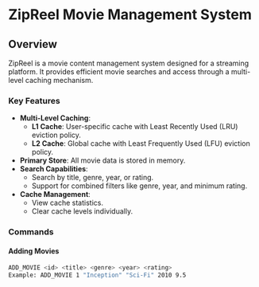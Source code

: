 # ZipReel Movie Management System

## Overview
ZipReel is a movie content management system designed for a streaming platform. It provides efficient movie searches and access through a multi-level caching mechanism.

### Key Features
- **Multi-Level Caching**:
  - **L1 Cache**: User-specific cache with Least Recently Used (LRU) eviction policy.
  - **L2 Cache**: Global cache with Least Frequently Used (LFU) eviction policy.
- **Primary Store**: All movie data is stored in memory.
- **Search Capabilities**:
  - Search by title, genre, year, or rating.
  - Support for combined filters like genre, year, and minimum rating.
- **Cache Management**:
  - View cache statistics.
  - Clear cache levels individually.

### Commands
#### Adding Movies
```bash
ADD_MOVIE <id> <title> <genre> <year> <rating>
Example: ADD_MOVIE 1 "Inception" "Sci-Fi" 2010 9.5
